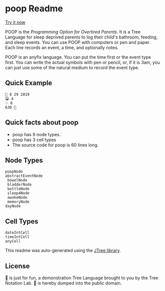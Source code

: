 # poop Readme

[Try it now](https://treenotation.org/designer/#standard%20poop)

POOP is the *Programming Option for Overtired Parents*. It is a Tree Language for sleep deprived parents to log their child's bathroom, feeding, and sleep events. You can use POOP with computers or pen and paper. Each line records an event, a time, and optionally notes.

POOP is an anyfix language. You can put the time first or the event type first. You can write the actual symbols with pen or pencil, or, if it is 3am, you can just use some of the natural medium to record the event type.

## Quick Example

    🌄 8 29 2019
    😀 4
    ✨ 6
    630 💩


## Quick facts about poop

- poop has 9 node types.
- poop has 3 cell types
- The source code for poop is 60 lines long.

## Node Types

    poopNode
    abstractEventNode
     bowelNode
     bladderNode
     bottleNode
     sleep4Node
     awakeNode
     memoryNode
    dayNode

## Cell Types

    dateIntCell
    timeIntCell
    anyCell

This readme was auto-generated using the [JTree library](https://github.com/treenotation/jtree).

## License

💩 is just for fun, a demonstration Tree Language brought to you by the Tree Notation Lab. 💩 is hereby dumped into the public domain.

